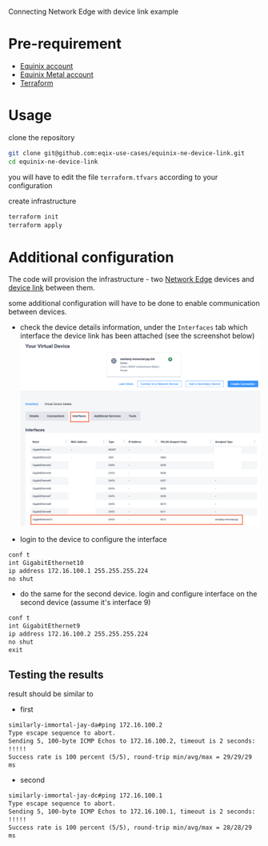 Connecting Network Edge with device link example

# Pre-requirement

- [Equinix account](https://developer.equinix.com/)
- [Equinix Metal account](https://console.equinix.com) 
- [Terraform](https://www.terraform.io/) 

# Usage

clone the repository
```bash
git clone git@github.com:eqix-use-cases/equinix-ne-device-link.git
cd equinix-ne-device-link
```

you will have to edit the file `terraform.tfvars` according to your configuration


create infrastructure
```bash
terraform init
terraform apply
```

# Additional configuration
The code will provision the infrastructure - two [Network Edge](https://www.equinix.com/products/digital-infrastructure-services/network-edge) devices and [device link](https://docs.equinix.com/en-us/Content/Interconnection/NE/user-guide/NE-device-linking-pending.htm) between them.

some additional configuration will have to be done to enable communication between devices.

- check the device details information, under the `Interfaces` tab which interface the device link has been attached (see the screenshot below)
![image info](./img/dev1.png)

- login to the device to configure the interface

```
conf t
int GigabitEthernet10
ip address 172.16.100.1 255.255.255.224
no shut
```

- do the same for the second device. login and configure interface on the second device (assume it's interface 9)

```
conf t
int GigabitEthernet9
ip address 172.16.100.2 255.255.255.224
no shut
exit
```

## Testing the results 

result should be similar to


- first 

```
similarly-immortal-jay-da#ping 172.16.100.2
Type escape sequence to abort.
Sending 5, 100-byte ICMP Echos to 172.16.100.2, timeout is 2 seconds:
!!!!!
Success rate is 100 percent (5/5), round-trip min/avg/max = 29/29/29 ms
```

- second 
```
similarly-immortal-jay-dc#ping 172.16.100.1
Type escape sequence to abort.
Sending 5, 100-byte ICMP Echos to 172.16.100.1, timeout is 2 seconds:
!!!!!
Success rate is 100 percent (5/5), round-trip min/avg/max = 28/28/29 ms
```